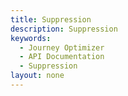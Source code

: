```yaml
---
title: Suppression
description: Suppression
keywords: 
  - Journey Optimizer
  - API Documentation
  - Suppression
layout: none
--- 
```

<RedoclyAPIBlock src="/journey-optimizer-apis/main/src/swagger-specs/suppression.yaml"/>

